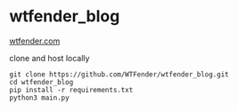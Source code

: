 # wtfender_blog
[wtfender.com](https://wtfender.com)

clone and host locally
```
git clone https://github.com/WTFender/wtfender_blog.git
cd wtfender_blog
pip install -r requirements.txt
python3 main.py
```